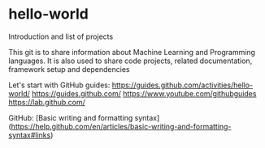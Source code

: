 # hello-world
Introduction and list of projects

This git is to share information about Machine Learning and Programming languages. It is also used to share code projects, related documentation, framework setup and dependencies

Let's start with GitHub guides: 
  https://guides.github.com/activities/hello-world/
  https://guides.github.com/
  https://www.youtube.com/githubguides
  https://lab.github.com/
  
  GitHub: [Basic writing and formatting syntax] (https://help.github.com/en/articles/basic-writing-and-formatting-syntax#links)
